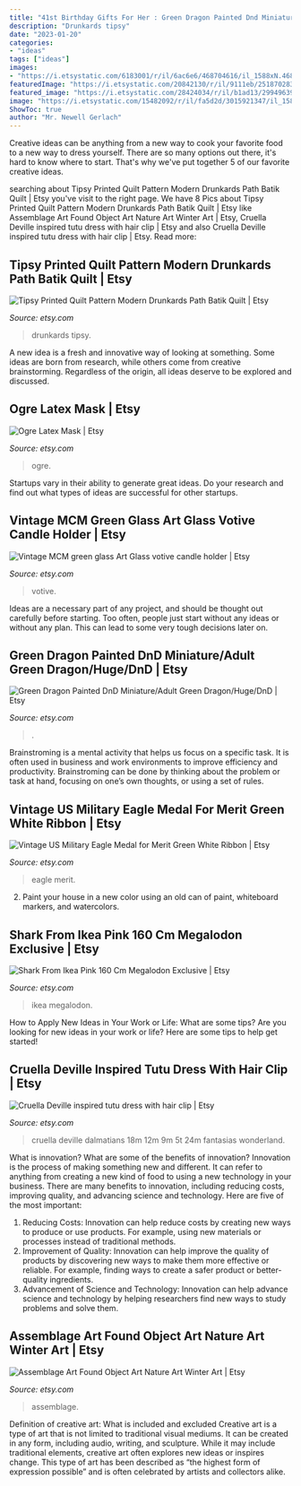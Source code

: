 ```yaml
---
title: "41st Birthday Gifts For Her : Green Dragon Painted Dnd Miniature/adult Green Dragon/huge/dnd"
description: "Drunkards tipsy"
date: "2023-01-20"
categories:
- "ideas"
tags: ["ideas"]
images:
- "https://i.etsystatic.com/6183001/r/il/6ac6e6/468704616/il_1588xN.468704616_2aa8.jpg"
featuredImage: "https://i.etsystatic.com/20842130/r/il/9111eb/2518702837/il_1588xN.2518702837_d5kn.jpg"
featured_image: "https://i.etsystatic.com/28424034/r/il/b1ad13/2994963965/il_1588xN.2994963965_9hsz.jpg"
image: "https://i.etsystatic.com/15482092/r/il/fa5d2d/3015921347/il_1588xN.3015921347_h8bu.jpg"
ShowToc: true
author: "Mr. Newell Gerlach"
---
```



Creative ideas can be anything from a new way to cook your favorite food to a new way to dress yourself. There are so many options out there, it's hard to know where to start. That's why we've put together 5 of our favorite creative ideas.

	

		
searching about Tipsy Printed Quilt Pattern Modern Drunkards Path Batik Quilt | Etsy you've visit to the right page. We have 8 Pics about Tipsy Printed Quilt Pattern Modern Drunkards Path Batik Quilt | Etsy like Assemblage Art Found Object Art Nature Art Winter Art | Etsy, Cruella Deville inspired tutu dress with hair clip | Etsy and also Cruella Deville inspired tutu dress with hair clip | Etsy. Read more:
		
    
## Tipsy Printed Quilt Pattern Modern Drunkards Path Batik Quilt | Etsy

<img loading=lazy src="https://i.etsystatic.com/15482092/r/il/fa5d2d/3015921347/il_1588xN.3015921347_h8bu.jpg" onerror="this.onerror=null;this.src='https://tse1.mm.bing.net/th?id=OIP.3gDOGDtEq8qdd_ubwszEUQHaJ4&amp;pid=15.1';" alt="Tipsy Printed Quilt Pattern Modern Drunkards Path Batik Quilt | Etsy">

_Source: etsy.com_

>drunkards tipsy. 

	

A new idea is a fresh and innovative way of looking at something. Some ideas are born from research, while others come from creative brainstorming. Regardless of the origin, all ideas deserve to be explored and discussed.

    
## Ogre Latex Mask | Etsy

<img loading=lazy src="https://i.etsystatic.com/25707943/r/il/5eb091/2705176153/il_fullxfull.2705176153_jyvv.jpg" onerror="this.onerror=null;this.src='https://tse3.mm.bing.net/th?id=OIP.QkR0H2wt6jk5NbLqtUiqEwHaJ4&amp;pid=15.1';" alt="Ogre Latex Mask | Etsy">

_Source: etsy.com_

>ogre. 

	

Startups vary in their ability to generate great ideas. Do your research and find out what types of ideas are successful for other startups.

    
## Vintage MCM Green Glass Art Glass Votive Candle Holder | Etsy

<img loading=lazy src="https://i.etsystatic.com/28424034/r/il/b1ad13/2994963965/il_1588xN.2994963965_9hsz.jpg" onerror="this.onerror=null;this.src='https://tse1.mm.bing.net/th?id=OIP.pO1UUp3QO73iAR47yQDopQHaJ3&amp;pid=15.1';" alt="Vintage MCM green glass Art Glass votive candle holder | Etsy">

_Source: etsy.com_

>votive. 

	

Ideas are a necessary part of any project, and should be thought out carefully before starting. Too often, people just start without any ideas or without any plan. This can lead to some very tough decisions later on.

    
## Green Dragon Painted DnD Miniature/Adult Green Dragon/Huge/DnD | Etsy

<img loading=lazy src="https://i.etsystatic.com/20842130/r/il/9111eb/2518702837/il_1588xN.2518702837_d5kn.jpg" onerror="this.onerror=null;this.src='https://tse3.mm.bing.net/th?id=OIP.T-ofX6m3PeGFtw-wbymnmAHaJ3&amp;pid=15.1';" alt="Green Dragon Painted DnD Miniature/Adult Green Dragon/Huge/DnD | Etsy">

_Source: etsy.com_

>. 

	

Brainstroming is a mental activity that helps us focus on a specific task. It is often used in business and work environments to improve efficiency and productivity. Brainstroming can be done by thinking about the problem or task at hand, focusing on one’s own thoughts, or using a set of rules.

    
## Vintage US Military Eagle Medal For Merit Green White Ribbon | Etsy

<img loading=lazy src="https://i.etsystatic.com/31581670/r/il/a79f3c/3349329173/il_1588xN.3349329173_ocur.jpg" onerror="this.onerror=null;this.src='https://tse2.mm.bing.net/th?id=OIP.TANQhECHJGRg4n80gVXgKgHaJ3&amp;pid=15.1';" alt="Vintage US Military Eagle Medal for Merit Green White Ribbon | Etsy">

_Source: etsy.com_

>eagle merit. 

	

2. Paint your house in a new color using an old can of paint, whiteboard markers, and watercolors.

    
## Shark From Ikea Pink 160 Cm Megalodon Exclusive | Etsy

<img loading=lazy src="https://i.etsystatic.com/25277016/r/il/e5e14d/2659645893/il_1588xN.2659645893_tp39.jpg" onerror="this.onerror=null;this.src='https://tse1.mm.bing.net/th?id=OIP.ukdMizSZ6OZ9IyzZKZwB_QHaLS&amp;pid=15.1';" alt="Shark From Ikea Pink 160 Cm Megalodon Exclusive | Etsy">

_Source: etsy.com_

>ikea megalodon. 

	

How to Apply New Ideas in Your Work or Life: What are some tips?
Are you looking for new ideas in your work or life? Here are some tips to help get started!

    
## Cruella Deville Inspired Tutu Dress With Hair Clip | Etsy

<img loading=lazy src="https://i.etsystatic.com/6183001/r/il/6ac6e6/468704616/il_1588xN.468704616_2aa8.jpg" onerror="this.onerror=null;this.src='https://tse2.mm.bing.net/th?id=OIP.hoyr9gZ-uyJ5auJZLxJ_FgHaJ3&amp;pid=15.1';" alt="Cruella Deville inspired tutu dress with hair clip | Etsy">

_Source: etsy.com_

>cruella deville dalmatians 18m 12m 9m 5t 24m fantasias wonderland. 

	

What is innovation? What are some of the benefits of innovation?
Innovation is the process of making something new and different. It can refer to anything from creating a new kind of food to using a new technology in your business. There are many benefits to innovation, including reducing costs, improving quality, and advancing science and technology. Here are five of the most important: 
1. Reducing Costs: Innovation can help reduce costs by creating new ways to produce or use products. For example, using new materials or processes instead of traditional methods.
2. Improvement of Quality: Innovation can help improve the quality of products by discovering new ways to make them more effective or reliable. For example, finding ways to create a safer product or better-quality ingredients.
3. Advancement of Science and Technology: Innovation can help advance science and technology by helping researchers find new ways to study problems and solve them.

    
## Assemblage Art Found Object Art Nature Art Winter Art | Etsy

<img loading=lazy src="https://i.etsystatic.com/22376122/r/il/9f8353/2766769179/il_1588xN.2766769179_7riz.jpg" onerror="this.onerror=null;this.src='https://tse1.mm.bing.net/th?id=OIP.Fj7b8Yqdh5YEsX3Ce476eQHaJ3&amp;pid=15.1';" alt="Assemblage Art Found Object Art Nature Art Winter Art | Etsy">

_Source: etsy.com_

>assemblage. 

	

Definition of creative art: What is included and excluded
Creative art is a type of art that is not limited to traditional visual mediums. It can be created in any form, including audio, writing, and sculpture. While it may include traditional elements, creative art often explores new ideas or inspires change. This type of art has been described as “the highest form of expression possible” and is often celebrated by artists and collectors alike.

